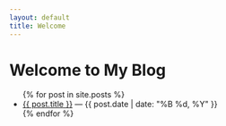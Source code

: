 ```yaml
---
layout: default
title: Welcome
---
```


<h1>Welcome to My Blog</h1>

<ul>
  {% for post in site.posts %}
    <li>
      <a href="{{ site.baseurl }}{{ post.url }}">{{ post.title }}</a> — {{ post.date | date: "%B %d, %Y" }}
    </li>
  {% endfor %}
</ul>
